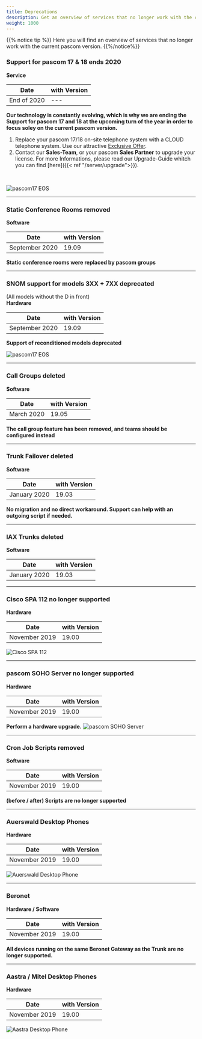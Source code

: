 ```yaml
---
title: Deprecations
description: Get an overview of services that no longer work with the current pascom version. 
weight: 1000
---
```


{{% notice tip %}}
Here you will find an overview of services that no longer work with the current pascom version.
{{%/notice%}}

### Support for pascom 17 & 18 ends 2020
**Service**

|Date|with Version|
|---|---|
|End of 2020|---|  
**Our technology is constantly evolving, which is why we are ending the Support for pascom 17 and 18 at the upcoming turn of the year in order to focus soley on the current pascom version.**


1. Replace your pascom 17/18 on-site telephone system with a CLOUD telephone system. Use our attractive [Exclusive Offer](https://www.pascom.net/en/exclusive-offers/switch-to-pascom-cloud/).  
2. Contact our **Sales-Team**, or your pascom **Sales Partner** to upgrade your license. For more Informations, please read our Upgrade-Guide whitch you can find [here]({{< ref "/server/upgrade">}}).

</br>

![pascom17 EOS](pascom17_EOS.png)

<hr>


### Static Conference Rooms removed
**Software**

|Date|with Version|
|---|---|
|September 2020|19.09|  
**Static conference rooms were replaced by pascom groups**

<hr>

### SNOM support for models 3XX + 7XX deprecated
(All models without the D in front)  
**Hardware**

|Date|with Version|
|---|---|
|September 2020|19.09|  
**Support of reconditioned models deprecated**  

![pascom17 EOS](snom-deprecated.jpg?width=60%)

<hr>

### Call Groups deleted
**Software**

|Date|with Version|
|---|---|
|March 2020|19.05|  
**The call group feature has been removed, and teams should be configured instead**

<hr>

### Trunk Failover deleted
**Software**

|Date|with Version|
|---|---|
|January 2020|19.03|  
**No migration and no direct workaround. Support can help with an outgoing script if needed.**

<hr>

### IAX Trunks deleted
**Software**

|Date|with Version|
|---|---|
|January 2020|19.03|  

<hr>

### Cisco SPA 112 no longer supported
**Hardware**

|Date|with Version|
|---|---|
|November 2019|19.00|  

![Cisco SPA 112](cisco_spa112.jpg?width=40%)

<hr>

### pascom SOHO Server no longer supported
**Hardware**

|Date|with Version|
|---|---|
|November 2019|19.00|  
**Perform a hardware upgrade.**
![pascom SOHO Server](pascomSOHOserver.png)

<hr>

### Cron Job Scripts removed
**Software**

|Date|with Version|
|---|---|
|November 2019|19.00|  
**(before / after) Scripts are no longer supported**

<hr>

### Auerswald Desktop Phones
**Hardware**  

|Date|with Version|
|---|---|
|November 2019|19.00|    
![Auerswald Desktop Phone](auerswald.jpg)

<hr>

### Beronet 
**Hardware / Software**  

|Date|with Version|
|---|---|
|November 2019|19.00|    
**All devices running on the same Beronet Gateway as the Trunk are no longer supported.**


<hr>

### Aastra / Mitel Desktop Phones
**Hardware**  

|Date|with Version|
|---|---|
|November 2019|19.00|    
![Aastra Desktop Phone](aastra.jpg?width=60%)






